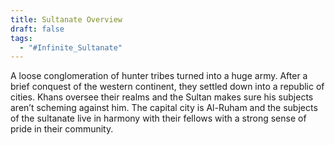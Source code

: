 ```yaml
---
title: Sultanate Overview
draft: false
tags:
  - "#Infinite_Sultanate"
---
```


A loose conglomeration of hunter tribes turned into a huge army. After a brief conquest of the western continent, they settled down into a republic of cities. Khans oversee their realms and the Sultan makes sure his subjects aren’t scheming against him. The capital city is Al-Ruham and the subjects of the sultanate live in harmony with their fellows with a strong sense of pride in their community.
